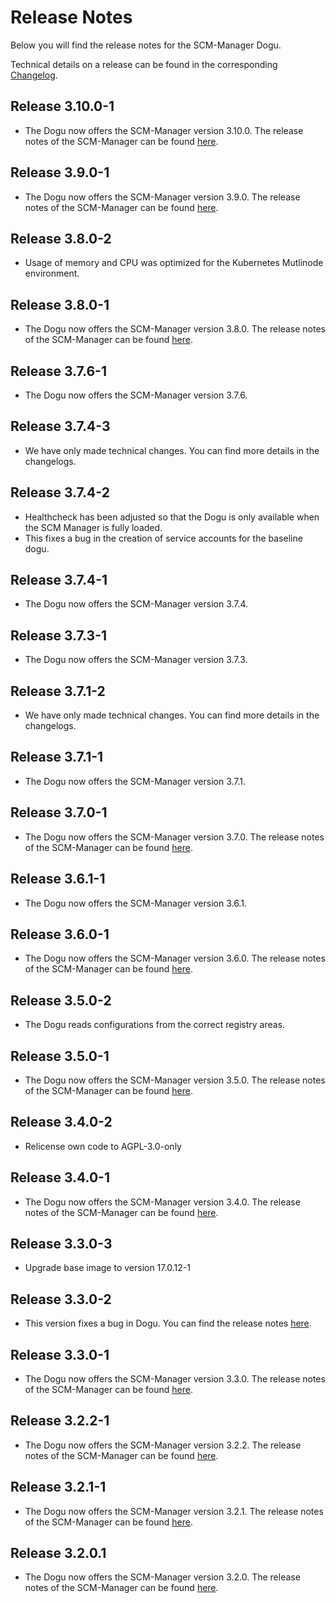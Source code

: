 # Release Notes

Below you will find the release notes for the SCM-Manager Dogu. 

Technical details on a release can be found in the corresponding [Changelog](https://scm-manager.org/download/archive).

## Release 3.10.0-1

* The Dogu now offers the SCM-Manager version 3.10.0. The release notes of the SCM-Manager can be found [here](https://scm-manager.org/blog/posts/2025-08-20-scm-manager-3-10-0/).

## Release 3.9.0-1

* The Dogu now offers the SCM-Manager version 3.9.0. The release notes of the SCM-Manager can be found [here](https://scm-manager.org/blog/posts/2025-08-05-scm-manager-3-9-0/).

## Release 3.8.0-2

* Usage of memory and CPU was optimized for the Kubernetes Mutlinode environment.

## Release 3.8.0-1

* The Dogu now offers the SCM-Manager version 3.8.0. The release notes of the SCM-Manager can be found [here](https://scm-manager.org/blog/posts/2025-04-17-scm-manager-3-8-0/).

## Release 3.7.6-1

* The Dogu now offers the SCM-Manager version 3.7.6.

## Release 3.7.4-3

* We have only made technical changes. You can find more details in the changelogs.

## Release 3.7.4-2
* Healthcheck has been adjusted so that the Dogu is only available when the SCM Manager is fully loaded.
* This fixes a bug in the creation of service accounts for the baseline dogu.

## Release 3.7.4-1

* The Dogu now offers the SCM-Manager version 3.7.4.

## Release 3.7.3-1

* The Dogu now offers the SCM-Manager version 3.7.3.

## Release 3.7.1-2

* We have only made technical changes. You can find more details in the changelogs.

## Release 3.7.1-1

* The Dogu now offers the SCM-Manager version 3.7.1.

## Release 3.7.0-1

* The Dogu now offers the SCM-Manager version 3.7.0. The release notes of the SCM-Manager can be found [here](https://scm-manager.org/blog/posts/2025-01-24-scm-manager-3-7-0/).

## Release 3.6.1-1

* The Dogu now offers the SCM-Manager version 3.6.1.

## Release 3.6.0-1

* The Dogu now offers the SCM-Manager version 3.6.0. The release notes of the SCM-Manager can be found [here](https://scm-manager.org/blog/posts/2024-12-06-scm-manager-3-6-0/).
 
## Release 3.5.0-2

* The Dogu reads configurations from the correct registry areas.

## Release 3.5.0-1

* The Dogu now offers the SCM-Manager version 3.5.0. The release notes of the SCM-Manager can be found [here](https://scm-manager.org/blog/posts/2024-10-10-scm-manager-3-5-0/).
 
## Release 3.4.0-2

- Relicense own code to AGPL-3.0-only

## Release 3.4.0-1

* The Dogu now offers the SCM-Manager version 3.4.0. The release notes of the SCM-Manager can be found [here](https://scm-manager.org/blog/posts/2024-08-21-scm-manager-3-4-0/).

## Release 3.3.0-3

* Upgrade base image to version 17.0.12-1

## Release 3.3.0-2

* This version fixes a bug in Dogu. You can find the release notes [here](https://github.com/cloudogu/scm/releases/tag/3.3.0-2).

## Release 3.3.0-1

* The Dogu now offers the SCM-Manager version 3.3.0. The release notes of the SCM-Manager can be found [here](https://scm-manager.org/blog/posts/2024-07-08-scm-manager-3-3-0/).

## Release 3.2.2-1

* The Dogu now offers the SCM-Manager version 3.2.2. The release notes of the SCM-Manager can be found [here](https://scm-manager.org/download/3.2.2/#changelog).

## Release 3.2.1-1

* The Dogu now offers the SCM-Manager version 3.2.1. The release notes of the SCM-Manager can be found [here](https://scm-manager.org/download/3.2.1/#changelog).

## Release 3.2.0.1

* The Dogu now offers the SCM-Manager version 3.2.0. The release notes of the SCM-Manager can be found [here](https://scm-manager.org/blog/posts/2024-05-23-scm-manager-3-2-0/).
